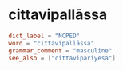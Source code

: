 # cittavipallāssa

``` toml
dict_label = "NCPED"
word = "cittavipallāssa"
grammar_comment = "masculine"
see_also = ["cittavipariyesa"]
```


